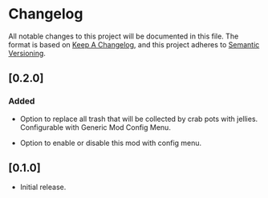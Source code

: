 # Changelog

All notable changes to this project will be documented in this file. The
format is based on [Keep A
Changelog](https://keepachangelog.com/en/1.1.0/), and this project
adheres to [Semantic Versioning](https://semver.org/spec/v2.0.0.html).

## \[0.2.0\] 

### Added

- Option to replace all trash that will be collected by crab pots with
  jellies. Configurable with Generic Mod Config Menu.

- Option to enable or disable this mod with config menu.

## \[0.1.0\] 

- Initial release.
